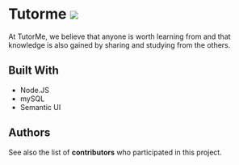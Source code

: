 # Tutorme  ![](http://progressed.io/bar/45?title=progress)
 At TutorMe, we believe that anyone is worth learning from and that knowledge is also gained by sharing and studying from the others. 

## Built With
- Node.JS
- mySQL
- Semantic UI

## Authors
See also the list of __contributors__ who participated in this project.
